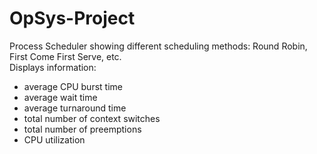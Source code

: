 # OpSys-Project
Process Scheduler showing different scheduling methods: Round Robin, First Come First Serve, etc. <br>
Displays information:
- average CPU burst time
- average wait time
- average turnaround time
- total number of context switches
- total number of preemptions
- CPU utilization
